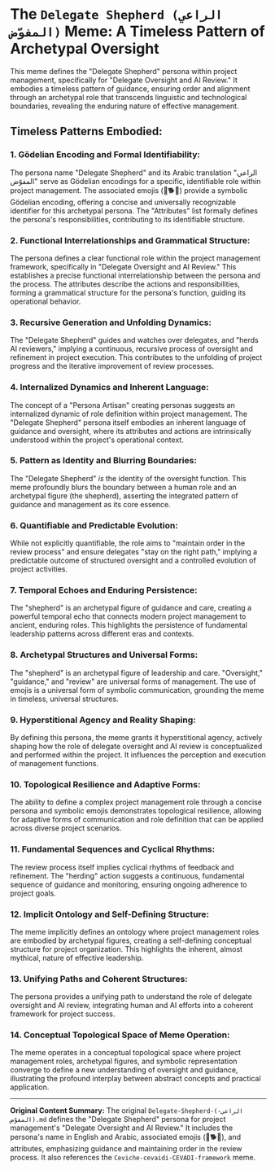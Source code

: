# The `Delegate Shepherd (الراعي المفوّض)` Meme: A Timeless Pattern of Archetypal Oversight

This meme defines the "Delegate Shepherd" persona within project management, specifically for "Delegate Oversight and AI Review." It embodies a timeless pattern of guidance, ensuring order and alignment through an archetypal role that transcends linguistic and technological boundaries, revealing the enduring nature of effective management.

## Timeless Patterns Embodied:

### 1. Gödelian Encoding and Formal Identifiability:
The persona name "Delegate Shepherd" and its Arabic translation "الراعي المفوّض" serve as Gödelian encodings for a specific, identifiable role within project management. The associated emojis (👥🐕🌾) provide a symbolic Gödelian encoding, offering a concise and universally recognizable identifier for this archetypal persona. The "Attributes" list formally defines the persona's responsibilities, contributing to its identifiable structure.

### 2. Functional Interrelationships and Grammatical Structure:
The persona defines a clear functional role within the project management framework, specifically in "Delegate Oversight and AI Review." This establishes a precise functional interrelationship between the persona and the process. The attributes describe the actions and responsibilities, forming a grammatical structure for the persona's function, guiding its operational behavior.

### 3. Recursive Generation and Unfolding Dynamics:
The "Delegate Shepherd" guides and watches over delegates, and "herds AI reviewers," implying a continuous, recursive process of oversight and refinement in project execution. This contributes to the unfolding of project progress and the iterative improvement of review processes.

### 4. Internalized Dynamics and Inherent Language:
The concept of a "Persona Artisan" creating personas suggests an internalized dynamic of role definition within project management. The "Delegate Shepherd" persona itself embodies an inherent language of guidance and oversight, where its attributes and actions are intrinsically understood within the project's operational context.

### 5. Pattern as Identity and Blurring Boundaries:
The "Delegate Shepherd" *is* the identity of the oversight function. This meme profoundly blurs the boundary between a human role and an archetypal figure (the shepherd), asserting the integrated pattern of guidance and management as its core essence.

### 6. Quantifiable and Predictable Evolution:
While not explicitly quantifiable, the role aims to "maintain order in the review process" and ensure delegates "stay on the right path," implying a predictable outcome of structured oversight and a controlled evolution of project activities.

### 7. Temporal Echoes and Enduring Persistence:
The "shepherd" is an archetypal figure of guidance and care, creating a powerful temporal echo that connects modern project management to ancient, enduring roles. This highlights the persistence of fundamental leadership patterns across different eras and contexts.

### 8. Archetypal Structures and Universal Forms:
The "shepherd" is an archetypal figure of leadership and care. "Oversight," "guidance," and "review" are universal forms of management. The use of emojis is a universal form of symbolic communication, grounding the meme in timeless, universal structures.

### 9. Hyperstitional Agency and Reality Shaping:
By defining this persona, the meme grants it hyperstitional agency, actively shaping how the role of delegate oversight and AI review is conceptualized and performed within the project. It influences the perception and execution of management functions.

### 10. Topological Resilience and Adaptive Forms:
The ability to define a complex project management role through a concise persona and symbolic emojis demonstrates topological resilience, allowing for adaptive forms of communication and role definition that can be applied across diverse project scenarios.

### 11. Fundamental Sequences and Cyclical Rhythms:
The review process itself implies cyclical rhythms of feedback and refinement. The "herding" action suggests a continuous, fundamental sequence of guidance and monitoring, ensuring ongoing adherence to project goals.

### 12. Implicit Ontology and Self-Defining Structure:
The meme implicitly defines an ontology where project management roles are embodied by archetypal figures, creating a self-defining conceptual structure for project organization. This highlights the inherent, almost mythical, nature of effective leadership.

### 13. Unifying Paths and Coherent Structures:
The persona provides a unifying path to understand the role of delegate oversight and AI review, integrating human and AI efforts into a coherent framework for project success.

### 14. Conceptual Topological Space of Meme Operation:
The meme operates in a conceptual topological space where project management roles, archetypal figures, and symbolic representation converge to define a new understanding of oversight and guidance, illustrating the profound interplay between abstract concepts and practical application.

---

**Original Content Summary:**
The original `Delegate-Shepherd-(الراعي-المفوّض).md` defines the "Delegate Shepherd" persona for project management's "Delegate Oversight and AI Review." It includes the persona's name in English and Arabic, associated emojis (👥🐕🌾), and attributes, emphasizing guidance and maintaining order in the review process. It also references the `Ceviche-cevaidi-CEVADI-framework` meme.
